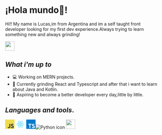 # ¡Hola mundo👋!

Hi!! My name is Lucas,im from Argentina and im a self taught front developer looking for my first dev experience.Always trying to learn something new and always grinding! 

<a href="https://www.linkedin.com/in/lucas-videla94/"> <img src="https://img.icons8.com/color/48/000000/linkedin.png" width="30" height="30"> </a>


## _What i'm up to_

- 💻 Working on MERN projects.
- 🌱 Currently grinding React and Typescript and after that i want to learn about Java and Kotlin.
- 🙌 Aspiring to become a better developer every day,little by little.

## _Languages and tools_.

<img src="https://raw.githubusercontent.com/github/explore/80688e429a7d4ef2fca1e82350fe8e3517d3494d/topics/javascript/javascript.png" alt="Javascript icon" width="30" height="30"> <img src="https://raw.githubusercontent.com/github/explore/80688e429a7d4ef2fca1e82350fe8e3517d3494d/topics/react/react.png" alt="React icon" width="30" height="30">  <img src="https://raw.githubusercontent.com/github/explore/80688e429a7d4ef2fca1e82350fe8e3517d3494d/topics/typescript/typescript.png" alt="Typescript icon" width="30" height="30"><img src="https://img.icons8.com/color/48/000000/python--v1.png" alt="Python icon" width="30" height="30"> <img src="https://img.icons8.com/external-tal-revivo-color-tal-revivo/24/000000/external-angular-a-typescript-based-open-source-web-application-framework-logo-color-tal-revivo.png" height="30" width="30"/>



